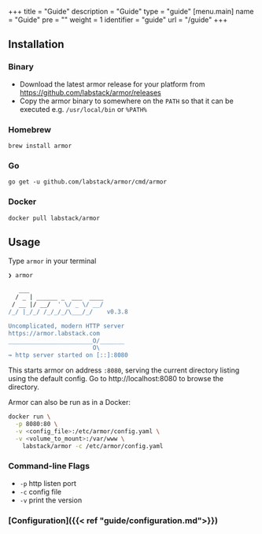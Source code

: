 +++
title = "Guide"
description = "Guide"
type = "guide"
[menu.main]
  name = "Guide"
  pre = "<i class='fa fa-book'></i>"
  weight = 1
  identifier = "guide"
  url = "/guide"
+++

## Installation

### Binary

- Download the latest armor release for your platform from https://github.com/labstack/armor/releases
- Copy the armor binary to somewhere on the `PATH` so that it can be executed e.g. `/usr/local/bin` or `%PATH%`

### Homebrew

`brew install armor`

### Go

`go get -u github.com/labstack/armor/cmd/armor`

### Docker

`docker pull labstack/armor`

## Usage

Type `armor` in your terminal

```sh
❯ armor

   ___
  / _ | ______ _  ___  ____
 / __ |/ __/  ' \/ _ \/ __/
/_/ |_/_/ /_/_/_/\___/_/    v0.3.8

Uncomplicated, modern HTTP server
https://armor.labstack.com
________________________O/_______
                        O\
⇛ http server started on [::]:8080
```

This starts armor on address `:8080`, serving the current directory listing using
the default config. Go to http://localhost:8080 to browse the directory.

Armor can also be run as in a Docker:

```sh
docker run \
  -p 8080:80 \
  -v <config_file>:/etc/armor/config.yaml \
  -v <volume_to_mount>:/var/www \
    labstack/armor -c /etc/armor/config.yaml
```

### Command-line Flags

- `-p` http listen port
- `-c` config file
- `-v` print the version

### [Configuration]({{< ref "guide/configuration.md">}})
